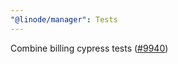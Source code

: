 ```yaml
---
"@linode/manager": Tests
---
```


Combine billing cypress tests ([#9940](https://github.com/linode/manager/pull/9940))

